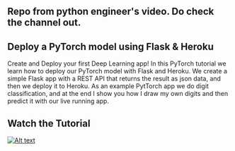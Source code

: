 ## Repo from python engineer's video. Do check the channel out.

## Deploy a PyTorch model using Flask & Heroku

Create and Deploy your first Deep Learning app! In this PyTorch tutorial we learn how to deploy our PyTorch model with Flask and Heroku.
We create a simple Flask app with a REST API that returns the result as json data, and then we deploy it to Heroku. As an example PytTorch app we do digit classification, and at the end I show you how I draw my own digits and then predict it with our live running app.

## Watch the Tutorial
  [![Alt text](https://img.youtube.com/vi/bA7-DEtYCNM/hqdefault.jpg)](https://youtu.be/bA7-DEtYCNM)
